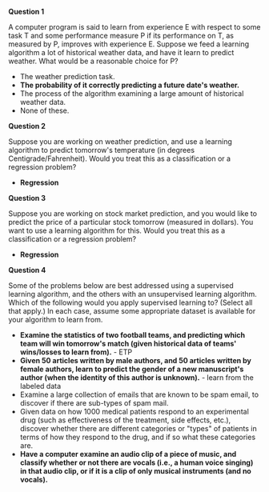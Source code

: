 **Question 1**

A computer program is said to learn from experience E with respect to some task T and some performance measure P if its performance on T, as measured by P, improves with experience E. Suppose we feed a learning algorithm a lot of historical weather data, and have it learn to predict weather. What would be a reasonable choice for P?

- The weather prediction task.
- **The probability of it correctly predicting a future date's weather.**
- The process of the algorithm examining a large amount of historical weather data.
- None of these.

**Question 2**

Suppose you are working on weather prediction, and use a learning algorithm to predict tomorrow's temperature (in degrees Centigrade/Fahrenheit). Would you treat this as a classification or a regression problem?

- **Regression**

**Question 3**

Suppose you are working on stock market prediction, and you would like to predict the price of a particular stock tomorrow (measured in dollars). You want to use a learning algorithm for this. Would you treat this as a classification or a regression problem?

- **Regression**

**Question 4**

Some of the problems below are best addressed using a supervised learning algorithm, and the others with an unsupervised learning algorithm. Which of the following would you apply supervised learning to? (Select all that apply.) In each case, assume some appropriate dataset is available for your algorithm to learn from.

- **Examine the statistics of two football teams, and predicting which team will win tomorrow's match (given historical data of teams' wins/losses to learn from).**  - ETP
- **Given 50 articles written by male authors, and 50 articles written by female authors, learn to predict the gender of a new manuscript's author (when the identity of this author is unknown).**  - learn from the labeled data
- Examine a large collection of emails that are known to be spam email, to discover if there are sub-types of spam mail.
- Given data on how 1000 medical patients respond to an experimental drug (such as effectiveness of the treatment, side effects, etc.), discover whether there are different categories or "types" of patients in terms of how they respond to the drug, and if so what these categories are.
- **Have a computer examine an audio clip of a piece of music, and classify whether or not there are vocals (i.e., a human voice singing) in that audio clip, or if it is a clip of only musical instruments (and no vocals).**
